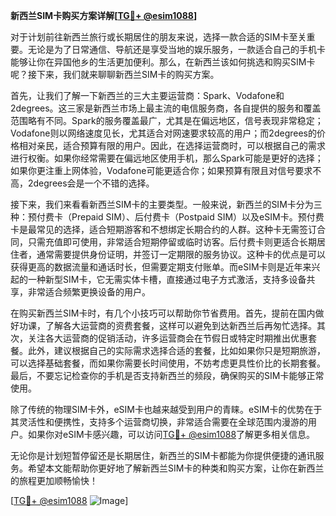 **新西兰SIM卡购买方案详解[[TG💪+ @esim1088](https://t.me/s/esim1088)]**

对于计划前往新西兰旅行或长期居住的朋友来说，选择一款合适的SIM卡至关重要。无论是为了日常通信、导航还是享受当地的娱乐服务，一款适合自己的手机卡能够让你在异国他乡的生活更加便利。那么，在新西兰该如何挑选和购买SIM卡呢？接下来，我们就来聊聊新西兰SIM卡的购买方案。

首先，让我们了解一下新西兰的三大主要运营商：Spark、Vodafone和2degrees。这三家是新西兰市场上最主流的电信服务商，各自提供的服务和覆盖范围略有不同。Spark的服务覆盖最广，尤其是在偏远地区，信号表现非常稳定；Vodafone则以网络速度见长，尤其适合对网速要求较高的用户；而2degrees的价格相对亲民，适合预算有限的用户。因此，在选择运营商时，可以根据自己的需求进行权衡。如果你经常需要在偏远地区使用手机，那么Spark可能是更好的选择；如果你更注重上网体验，Vodafone可能更适合你；如果预算有限且对信号要求不高，2degrees会是一个不错的选择。

接下来，我们来看看新西兰SIM卡的主要类型。一般来说，新西兰的SIM卡分为三种：预付费卡（Prepaid SIM）、后付费卡（Postpaid SIM）以及eSIM卡。预付费卡是最常见的选择，适合短期游客和不想绑定长期合约的人群。这种卡无需签订合同，只需充值即可使用，非常适合短期停留或临时访客。后付费卡则更适合长期居住者，通常需要提供身份证明，并签订一定期限的服务协议。这种卡的优点是可以获得更高的数据流量和通话时长，但需要定期支付账单。而eSIM卡则是近年来兴起的一种新型SIM卡，它无需实体卡槽，直接通过电子方式激活，支持多设备共享，非常适合频繁更换设备的用户。

在购买新西兰SIM卡时，有几个小技巧可以帮助你节省费用。首先，提前在国内做好功课，了解各大运营商的资费套餐，这样可以避免到达新西兰后再匆忙选择。其次，关注各大运营商的促销活动，许多运营商会在节假日或特定时期推出优惠套餐。此外，建议根据自己的实际需求选择合适的套餐，比如如果你只是短期旅游，可以选择基础套餐，而如果你需要长时间使用，不妨考虑更具性价比的长期套餐。最后，不要忘记检查你的手机是否支持新西兰的频段，确保购买的SIM卡能够正常使用。

除了传统的物理SIM卡外，eSIM卡也越来越受到用户的青睐。eSIM卡的优势在于其灵活性和便携性，支持多个运营商切换，非常适合需要在全球范围内漫游的用户。如果你对eSIM卡感兴趣，可以访问[TG💪+ @esim1088](https://t.me/s/esim1088)了解更多相关信息。

无论你是计划短暂停留还是长期居住，新西兰的SIM卡都能为你提供便捷的通讯服务。希望本文能帮助你更好地了解新西兰SIM卡的种类和购买方案，让你在新西兰的旅程更加顺畅愉快！

[[TG💪+ @esim1088](https://t.me/s/esim1088) ![Image](https://i.postimg.cc/4NQfJmqS/Snipaste-2025-05-13-00-14-12.png)]